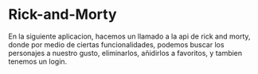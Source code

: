 # Rick-and-Morty

En la siguiente aplicacion, hacemos un llamado a la api de rick and morty, donde por medio de ciertas funcionalidades, podemos buscar los personajes a nuestro gusto, eliminarlos, añidirlos a favoritos, y tambien tenemos un login.
